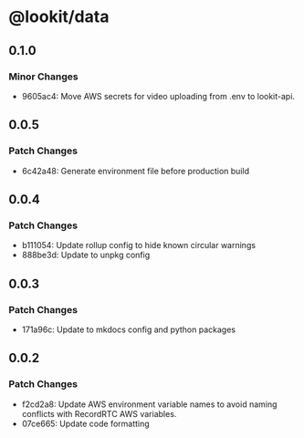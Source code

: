 # @lookit/data

## 0.1.0

### Minor Changes

- 9605ac4: Move AWS secrets for video uploading from .env to lookit-api.

## 0.0.5

### Patch Changes

- 6c42a48: Generate environment file before production build

## 0.0.4

### Patch Changes

- b111054: Update rollup config to hide known circular warnings
- 888be3d: Update to unpkg config

## 0.0.3

### Patch Changes

- 171a96c: Update to mkdocs config and python packages

## 0.0.2

### Patch Changes

- f2cd2a8: Update AWS environment variable names to avoid naming conflicts with
  RecordRTC AWS variables.
- 07ce665: Update code formatting
